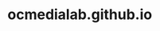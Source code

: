 # ocmedialab.github.io

<!-- <https://docs.github.com/en/pages/configuring-a-custom-domain-for-your-github-pages-site> -->

